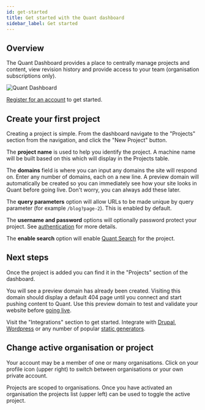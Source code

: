```yaml
---
id: get-started
title: Get started with the Quant dashboard
sidebar_label: Get started
---
```


## Overview

The Quant Dashboard provides a place to centrally manage projects and content, view revision history and provide access to your team (organisation subscriptions only).

![Quant Dashboard](/img/quant-dashboard-overview.jpg)

[Register for an account](https://dashboard.quantcdn.io/register) to get started.

## Create your first project

Creating a project is simple. From the dashboard navigate to the "Projects" section from the navigation, and click the "New Project" button.

The **project name** is used to help you identify the project. A machine name will be built based on this which will display in the Projects table.

The **domains** field is where you can input any domains the site will respond on. Enter any number of domains, each on a new line. A preview domain will automatically be created so you can immediately see how your site looks in Quant before going live. Don't worry, you can always add these later.

The **query parameters** option will allow URLs to be made unique by query parameter (for example `/blog?page-2`). This is enabled by default.

The **username and password** options will optionally password protect your project. See [authentication](/docs/dashboard/authentication) for more details.

The **enable search** option will enable [Quant Search](/docs/dashboard/search) for the project.

## Next steps

Once the project is added you can find it in the "Projects" section of the dashboard.

You will see a preview domain has already been created. Visiting this domain should display a default 404 page until you connect and start pushing content to Quant. Use this preview domain to test and validate your website before [going live](/docs/golive).

Visit the "Integrations" section to get started. Integrate with [Drupal](/docs/integrations/drupal), [Wordpress](/docs/integrations/wordpress) or any number of popular [static generators](/docs/cli/get-started).

## Change active organisation or project

Your account may be a member of one or many organisations. Click on your profile icon (upper right) to switch between organisations or your own private account.

Projects are scoped to organisations. Once you have activated an organisation the projects list (upper left) can be used to toggle the active project.

